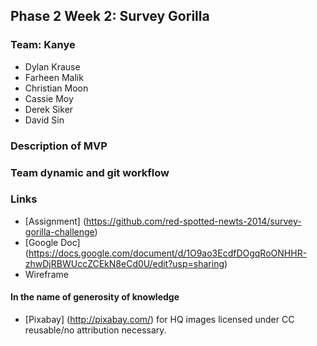## Phase 2 Week 2: Survey Gorilla
  
### Team: Kanye

  * Dylan Krause
  * Farheen Malik
  * Christian Moon
  * Cassie Moy
  * Derek Siker
  * David Sin

### Description of MVP

### Team dynamic and git workflow
  
### Links
  * [Assignment] (https://github.com/red-spotted-newts-2014/survey-gorilla-challenge)
  * [Google Doc] (https://docs.google.com/document/d/1O9ao3EcdfDOgqRoONHHR-zhwDjRBWUccZCEkN8eCd0U/edit?usp=sharing)
  * Wireframe
#### In the name of generosity of knowledge
* [Pixabay] (http://pixabay.com/) for HQ images licensed under CC reusable/no attribution necessary.
